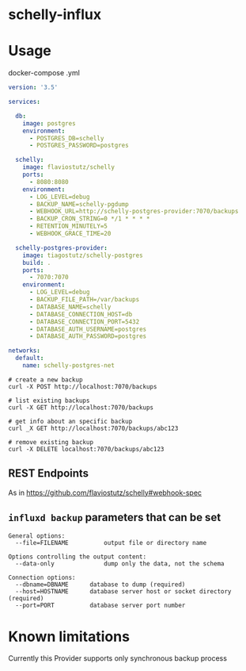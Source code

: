 # schelly-influx

# Usage

docker-compose .yml

```yml
version: '3.5'

services:

  db:
    image: postgres
    environment:
      - POSTGRES_DB=schelly
      - POSTGRES_PASSWORD=postgres

  schelly:
    image: flaviostutz/schelly
    ports:
      - 8080:8080
    environment:
      - LOG_LEVEL=debug
      - BACKUP_NAME=schelly-pgdump
      - WEBHOOK_URL=http://schelly-postgres-provider:7070/backups
      - BACKUP_CRON_STRING=0 */1 * * * *
      - RETENTION_MINUTELY=5
      - WEBHOOK_GRACE_TIME=20

  schelly-postgres-provider:
    image: tiagostutz/schelly-postgres
    build: .
    ports:
      - 7070:7070
    environment:
      - LOG_LEVEL=debug
      - BACKUP_FILE_PATH=/var/backups
      - DATABASE_NAME=schelly
      - DATABASE_CONNECTION_HOST=db
      - DATABASE_CONNECTION_PORT=5432
      - DATABASE_AUTH_USERNAME=postgres
      - DATABASE_AUTH_PASSWORD=postgres

networks:
  default:
    name: schelly-postgres-net
```

```shell
# create a new backup
curl -X POST http://localhost:7070/backups

# list existing backups
curl -X GET http://localhost:7070/backups

# get info about an specific backup
curl _X GET http://localhost:7070/backups/abc123

# remove existing backup
curl -X DELETE localhost:7070/backups/abc123

```

## REST Endpoints

As in https://github.com/flaviostutz/schelly#webhook-spec

## `influxd backup` parameters that can be set

```shell
General options:
  --file=FILENAME          output file or directory name

Options controlling the output content:
  --data-only              dump only the data, not the schema

Connection options:
  --dbname=DBNAME      database to dump (required)
  --host=HOSTNAME      database server host or socket directory (required)
  --port=PORT          database server port number

```


# Known limitations

Currently this Provider supports only synchronous backup process
